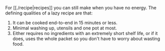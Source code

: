 For [[./recipe|recipes]] you can still make when you have no energy. The defining qualities of a lazy recipe are that:

1. It can be cooked end-to-end in 15 minutes or less.
2. Minimal washing up, utensils and one pot at most.
3. Either requires no ingredients with an extremely short shelf life, or if it does, uses the whole packet so you don't have to worry about wasting food.